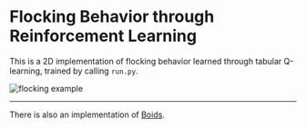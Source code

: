 # Flocking Behavior through Reinforcement Learning

This is a 2D implementation of flocking behavior learned through tabular Q-learning, trained by calling `run.py`.

![flocking example](flocking.gif)

---

There is also an implementation of [Boids](https://en.wikipedia.org/wiki/Boids).
